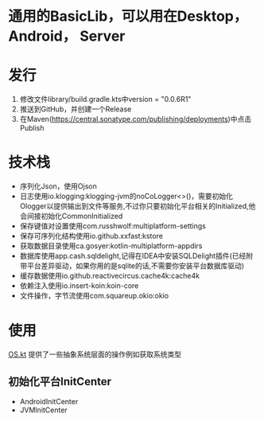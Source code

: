 # 通用的BasicLib，可以用在Desktop， Android， Server

# 发行 
1. 修改文件library/build.gradle.kts中version = "0.0.6R1"
2. 推送到GitHub，并创建一个Release
3. 在Maven(https://central.sonatype.com/publishing/deployments)中点击Publish

# 技术栈

- 序列化Json，使用Ojson
- 日志使用io.klogging:klogging-jvm的noCoLogger<>()，需要初始化Ologger以提供输出到文件等服务,不过你只要初始化平台相关的Initialized,他会间接初始化CommonInitialized
- 保存键值对设置使用com.russhwolf:multiplatform-settings
- 保存可序列化结构使用io.github.xxfast:kstore
- 获取数据目录使用ca.gosyer:kotlin-multiplatform-appdirs
- 数据库使用app.cash.sqldelight,记得在IDEA中安装SQLDelight插件(已经附带平台差异驱动，如果你用的是sqlite的话,不需要你安装平台数据库驱动)
- 缓存数据使用io.github.reactivecircus.cache4k:cache4k
- 依赖注入使用io.insert-koin:koin-core
- 文件操作，字节流使用com.squareup.okio:okio

# 使用
[OS.kt](./library/src/commonMain/kotlin/utils/OS.kt)
提供了一些抽象系统层面的操作例如获取系统类型

## 初始化平台InitCenter
- AndroidInitCenter
- JVMInitCenter




